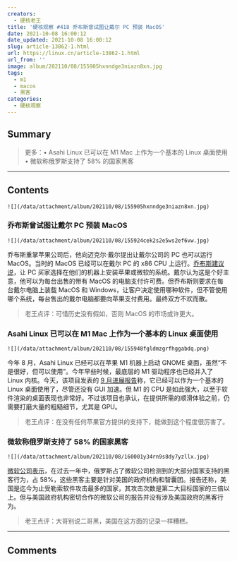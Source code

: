 ```yaml
---
creators:
  - 硬核老王
title: '硬核观察 #418 乔布斯曾试图让戴尔 PC 预装 MacOS'
date: 2021-10-08 16:00:12
date_updated: 2021-10-08 16:00:12
slug: article-13862-1.html
url: https://linux.cn/article-13862-1.html
url_from: ''
image: album/202110/08/155905hxnndge3niazn8xn.jpg
tags:
  - m1
  - macos
  - 黑客
categories:
  - 硬核观察
---
```


## Summary

> 更多：• Asahi Linux 已可以在 M1 Mac 上作为一个基本的 Linux 桌面使用 • 微软称俄罗斯支持了 58% 的国家黑客

***

<!-- more -->

## Contents

`![](/data/attachment/album/202110/08/155905hxnndge3niazn8xn.jpg)`

### 乔布斯曾试图让戴尔 PC 预装 MacOS

`![](/data/attachment/album/202110/08/155924cek2s2e5ws2ef6vw.jpg)`

乔布斯重掌苹果公司后，他向迈克尔·戴尔提出让戴尔公司的 PC 也可以运行 MacOS。当时的 MacOS 已经可以在戴尔 PC 的 x86 CPU 上运行。[乔布斯建议说](https://www.cnet.com/tech/computing/the-steve-jobs-deal-with-dell-that-could-have-changed-apple-and-tech-history/)，让 PC 买家选择在他们的机器上安装苹果或微软的系统。戴尔认为这是个好主意，他可以为每台出售的带有 MacOS 的电脑支付许可费。但乔布斯则要求在每台戴尔电脑上装载 MacOS 和 Windows，让客户决定使用哪种软件，但不管使用哪个系统，每台售出的戴尔电脑都要向苹果支付费用。最终双方不欢而散。

> 
> 老王点评：可惜历史没有假如，否则 MacOS 的市场或许更大。
> 
> 
> 

### Asahi Linux 已可以在 M1 Mac 上作为一个基本的 Linux 桌面使用

`![](/data/attachment/album/202110/08/155948fgldmzgrfhggabdq.png)`

今年 8 月，Asahi Linux 已经可以在苹果 M1 机器上启动 GNOME 桌面，虽然“不是很好，但可以使用”。今年早些时候，最底层的 M1 驱动程序也已经并入了 Linux 内核。今天，该项目发表的 [9 月进展报告](https://www.phoronix.com/scan.php?page=news_item&px=Asahi-Linux-September-2021)称，它已经可以作为一个基本的 Linux 桌面使用了，尽管还没有 GUI 加速。但 M1 的 CPU 是如此强大，以至于软件渲染的桌面表现也非常好。不过该项目也承认，在提供所需的顺滑体验之前，仍需要打磨大量的粗糙细节，尤其是 GPU。

> 
> 老王点评：在没有任何苹果官方提供的支持下，能做到这个程度很厉害了。
> 
> 
> 

### 微软称俄罗斯支持了 58% 的国家黑客

`![](/data/attachment/album/202110/08/160001y34rn9s8dy7yzllx.jpg)`

[微软公司表示](https://apnews.com/article/technology-business-china-europe-united-states-e13548edf082992a735a0af1da39b6c8)，在过去一年中，俄罗斯占了微软公司检测到的大部分国家支持的黑客行为，占 58%，这些黑客主要是针对美国的政府机构和智囊团。报告还称，美国是迄今为止受勒索软件攻击最多的国家，其攻击次数是第二大目标国家的三倍以上。但与美国政府机构密切合作的微软公司的报告并没有涉及美国政府的黑客行为。

> 
> 老王点评：大哥别说二哥黑，美国在这方面的记录一样糟糕。
> 
> 
>

***

## Comments

